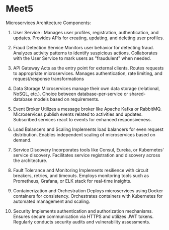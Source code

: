 # Meet5
Microservices Architecture Components:
1. User Service :
Manages user profiles, registration, authentication, and updates.
Provides APIs for creating, updating, and deleting user profiles.
4. Fraud Detection Service
Monitors user behavior for detecting fraud.
Analyzes activity patterns to identify suspicious actions.
Collaborates with the User Service to mark users as "fraudulent" when needed.

6. API Gateway
Acts as the entry point for external clients.
Routes requests to appropriate microservices.
Manages authentication, rate limiting, and request/response transformations

8. Data Storage
Microservices manage their own data storage (relational, NoSQL, etc.).
Choice between database-per-service or shared-database models based on requirements.

10. Event Broker
Utilizes a message broker like Apache Kafka or RabbitMQ.
Microservices publish events related to activities and updates.
Subscribed services react to events for enhanced responsiveness.

12. Load Balancers and Scaling
Implements load balancers for even request distribution.
Enables independent scaling of microservices based on demand.

14. Service Discovery
Incorporates tools like Consul, Eureka, or Kubernetes' service discovery.
Facilitates service registration and discovery across the architecture.

16. Fault Tolerance and Monitoring
Implements resilience with circuit breakers, retries, and timeouts.
Employs monitoring tools such as Prometheus, Grafana, or ELK stack for real-time insights.

18. Containerization and Orchestration
Deploys microservices using Docker containers for consistency.
Orchestrates containers with Kubernetes for automated management and scaling.

20. Security
Implements authentication and authorization mechanisms.
Ensures secure communication via HTTPS and utilizes JWT tokens.
Regularly conducts security audits and vulnerability assessments.
